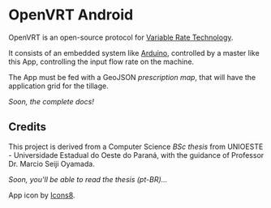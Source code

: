 # OpenVRT Android

OpenVRT is an open-source protocol for [Variable Rate Technology](https://en.wikipedia.org/wiki/Variable_Rate_Technology).

It consists of an embedded system like [Arduino](https://github.com/luizguilhermefr/OpenVRT-Firmware), controlled by a master like this App, controlling the input flow rate on the machine.

The App must be fed with a GeoJSON *prescription map*, that will have the application grid for the tillage.

*Soon, the complete docs!*

## Credits

This project is derived from a Computer Science *BSc thesis* from UNIOESTE - Universidade Estadual do Oeste do Paraná, with the guidance of Professor Dr. Marcio Seiji Oyamada.

*Soon, you'll be able to read the thesis (pt-BR)...*

App icon by [Icons8](ic8.link/18049).